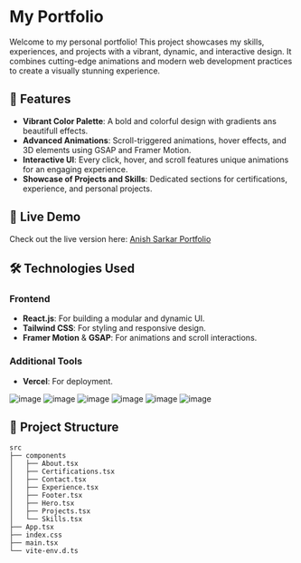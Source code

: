 # My Portfolio  

Welcome to my personal portfolio! This project showcases my skills, experiences, and projects with a vibrant, dynamic, and interactive design. It combines cutting-edge animations and modern web development practices to create a visually stunning experience.  

## 🌟 Features  

- **Vibrant Color Palette**: A bold and colorful design with gradients ans beautifull effects.  
- **Advanced Animations**: Scroll-triggered animations, hover effects, and 3D elements using GSAP and Framer Motion.  
- **Interactive UI**: Every click, hover, and scroll features unique animations for an engaging experience.  
- **Showcase of Projects and Skills**: Dedicated sections for certifications, experience, and personal projects.


## 🚀 Live Demo  

Check out the live version here: [Anish Sarkar Portfolio]([https://your-portfolio-link.com](https://my-portfolio-beta-gilt-89.vercel.app/))  

## 🛠️ Technologies Used  

### Frontend  
- **React.js**: For building a modular and dynamic UI.  
- **Tailwind CSS**: For styling and responsive design.  
- **Framer Motion** & **GSAP**: For animations and scroll interactions.  


### Additional Tools  
- **Vercel**: For deployment.


![image](https://github.com/user-attachments/assets/e22ea9d4-51a7-4a9d-92f7-cddeba180958)
![image](https://github.com/user-attachments/assets/afbfb101-8ac8-474c-81e4-a64eaf43e543)
![image](https://github.com/user-attachments/assets/dd59a08e-924e-4909-8992-1ae4bd37d9d6)
![image](https://github.com/user-attachments/assets/1c8c5728-75aa-47da-a428-bdac6fc309a0)
![image](https://github.com/user-attachments/assets/a1b15732-6116-4970-ab37-7721abeb935b)
![image](https://github.com/user-attachments/assets/5af10fd3-3bc4-496e-ae35-bc0f46d517fd)


## 📂 Project Structure  

```plaintext
src
├── components
│   ├── About.tsx
│   ├── Certifications.tsx
│   ├── Contact.tsx
│   ├── Experience.tsx
│   ├── Footer.tsx
│   ├── Hero.tsx
│   ├── Projects.tsx
│   └── Skills.tsx
├── App.tsx
├── index.css
├── main.tsx
└── vite-env.d.ts




